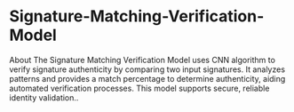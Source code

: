 # Signature-Matching-Verification-Model
About The Signature Matching Verification Model uses CNN algorithm to verify signature authenticity by comparing two input signatures. It analyzes patterns and provides a match percentage to determine authenticity, aiding automated verification processes. This model supports secure, reliable identity validation..
